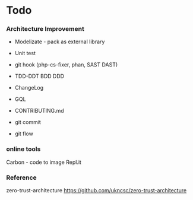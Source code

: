 # Todo

### Architecture Improvement
- Modelizate - pack as external library
- Unit test
- git hook (php-cs-fixer, phan, SAST DAST)
- TDD-DDT BDD DDD
- ChangeLog
- GQL
- CONTRIBUTING.md

- git commit
- git flow


### online tools
Carbon - code to image
Repl.it

### Reference
zero-trust-architecture
https://github.com/ukncsc/zero-trust-architecture
